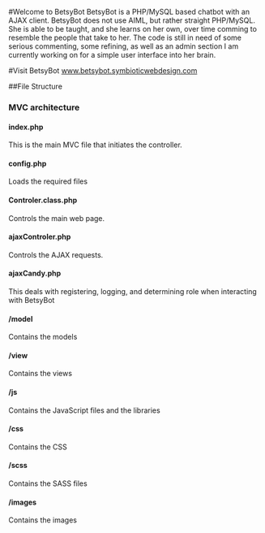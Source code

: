#Welcome to BetsyBot
BetsyBot is a PHP/MySQL based chatbot with an AJAX client. BetsyBot does not use AIML, but rather straight PHP/MySQL. She is able to be taught, and she learns on her own, over time comming to resemble the people that take to her. The code is still in need of some serious commenting, some refining, as well as an admin section I am currently working on for a simple user interface into her brain.

#Visit BetsyBot
www.betsybot.symbioticwebdesign.com

##File Structure
### MVC architecture


#### index.php
This is the main MVC file that initiates the controller.

#### config.php
Loads the required files

#### Controler.class.php
Controls the main web page.

#### ajaxControler.php
Controls the AJAX requests.

#### ajaxCandy.php
This deals with registering, logging, and determining role when interacting with BetsyBot

#### /model
Contains the models

#### /view
Contains the views

#### /js
Contains the JavaScript files and the libraries

#### /css
Contains the CSS

#### /scss
Contains the SASS files

#### /images
Contains the images
